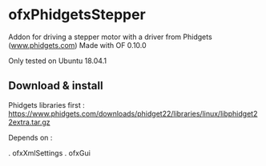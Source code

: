 ofxPhidgetsStepper
==================

Addon for driving a stepper motor with a driver from Phidgets (www.phidgets.com)
Made with OF 0.10.0

Only tested on Ubuntu 18.04.1


Download & install
------------------

Phidgets libraries first : https://www.phidgets.com/downloads/phidget22/libraries/linux/libphidget22extra.tar.gz

Depends on :

 . ofxXmlSettings
 . ofxGui

